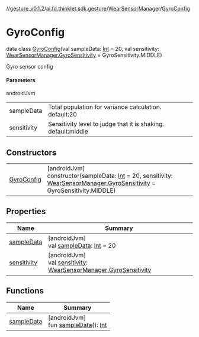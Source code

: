 //[gesture_v0.1.2](../../../../index.md)/[ai.fd.thinklet.sdk.gesture](../../index.md)/[WearSensorManager](../index.md)/[GyroConfig](index.md)

# GyroConfig

data class [GyroConfig](index.md)(val sampleData: [Int](https://kotlinlang.org/api/latest/jvm/stdlib/kotlin/-int/index.html) = 20, val sensitivity: [WearSensorManager.GyroSensitivity](../-gyro-sensitivity/index.md) = GyroSensitivity.MIDDLE)

Gyro sensor config

#### Parameters

androidJvm

| | |
|---|---|
| sampleData | Total population for variance calculation. default:20 |
| sensitivity | Sensitivity level to judge that it is shaking. default:middle |

## Constructors

| | |
|---|---|
| [GyroConfig](-gyro-config.md) | [androidJvm]<br>constructor(sampleData: [Int](https://kotlinlang.org/api/latest/jvm/stdlib/kotlin/-int/index.html) = 20, sensitivity: [WearSensorManager.GyroSensitivity](../-gyro-sensitivity/index.md) = GyroSensitivity.MIDDLE) |

## Properties

| Name | Summary |
|---|---|
| [sampleData](sample-data.md) | [androidJvm]<br>val [sampleData](sample-data.md): [Int](https://kotlinlang.org/api/latest/jvm/stdlib/kotlin/-int/index.html) = 20 |
| [sensitivity](sensitivity.md) | [androidJvm]<br>val [sensitivity](sensitivity.md): [WearSensorManager.GyroSensitivity](../-gyro-sensitivity/index.md) |

## Functions

| Name | Summary |
|---|---|
| [sampleData](sample-data.md) | [androidJvm]<br>fun [sampleData](sample-data.md)(): [Int](https://kotlinlang.org/api/latest/jvm/stdlib/kotlin/-int/index.html) |
